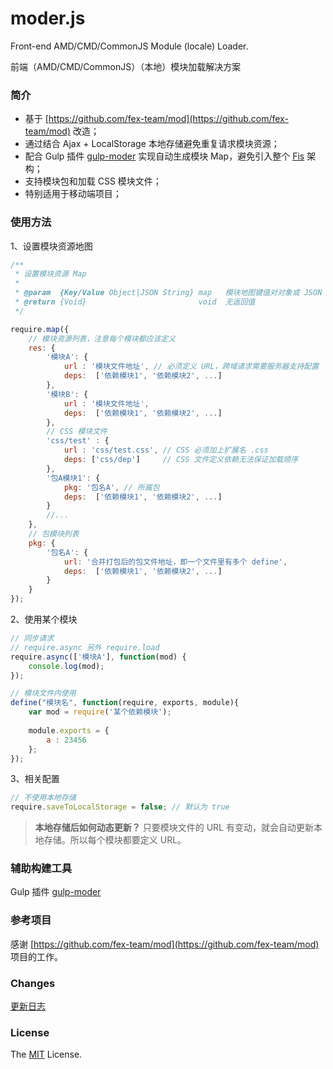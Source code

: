 # moder.js

Front-end AMD/CMD/CommonJS Module (locale) Loader. 

前端（AMD/CMD/CommonJS）（本地）模块加载解决方案

### 简介

- 基于 [https://github.com/fex-team/mod](https://github.com/fex-team/mod) 改造；
- 通过结合 Ajax + LocalStorage 本地存储避免重复请求模块资源；
- 配合 Gulp 插件 [gulp-moder](https://github.com/pandao/gulp-moder) 实现自动生成模块 Map，避免引入整个 [Fis](https://github.com/fex-team/fis) 架构；
- 支持模块包和加载 CSS 模块文件；
- 特别适用于移动端项目；

### 使用方法

1、设置模块资源地图

```javascript
/**
 * 设置模块资源 Map
 * 
 * @param  {Key/Value Object|JSON String} map   模块地图键值对对象或 JSON String
 * @return {Void}                         void  无返回值
 */

require.map({
    // 模块资源列表，注意每个模块都应该定义
    res: {
        '模块A': {
            url : '模块文件地址', // 必须定义 URL，跨域请求需要服务器支持配置
            deps:  ['依赖模块1', '依赖模块2', ...]
        },
        '模块B': {
            url : '模块文件地址',
            deps:  ['依赖模块1', '依赖模块2', ...]
        },
        // CSS 模块文件
        'css/test' : {
            url : 'css/test.css', // CSS 必须加上扩展名 .css
            deps: ['css/dep']     // CSS 文件定义依赖无法保证加载顺序
        },
        '包A模块1': {
            pkg: '包名A', // 所属包
            deps:  ['依赖模块1', '依赖模块2', ...]
        }
        //...
    },
    // 包模块列表
    pkg: {
        '包名A': {
            url: '合并打包后的包文件地址，即一个文件里有多个 define',
            deps:  ['依赖模块1', '依赖模块2', ...]
        }
    }
});
```

2、使用某个模块

```javascript
// 同步请求
// require.async 另外 require.load
require.async(['模块A'], function(mod) {
    console.log(mod);
});

// 模块文件内使用
define("模块名", function(require, exports, module){
    var mod = require('某个依赖模块');
    
    module.exports = {
        a : 23456
    };
});
```

3、相关配置

```javascript
// 不使用本地存储
require.saveToLocalStorage = false; // 默认为 true
```

> **本地存储后如何动态更新？**
> 只要模块文件的 URL 有变动，就会自动更新本地存储。所以每个模块都要定义 URL。

### 辅助构建工具

Gulp 插件 [gulp-moder](https://github.com/pandao/gulp-moder)

### 参考项目

感谢 [https://github.com/fex-team/mod](https://github.com/fex-team/mod) 项目的工作。

### Changes

[更新日志](https://github.com/pandao/moder.js/blob/master/CHANGE.md)

### License

The [MIT](https://github.com/pandao/moder.js/blob/master/LICENSE) License.